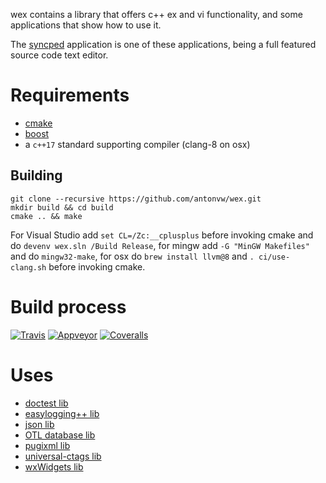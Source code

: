 wex contains a library that offers c++ ex and vi functionality, 
and some applications that show how to use it.

The [syncped](http://sourceforge.net/projects/syncped) application is 
one of these applications, being a full featured source code text editor. 

# Requirements

- [cmake](http://www.cmake.org/)    
- [boost](https://www.boost.org)
- a `c++17` standard supporting compiler (clang-8 on osx)    

## Building

```
git clone --recursive https://github.com/antonvw/wex.git    
mkdir build && cd build   
cmake .. && make
```

For Visual Studio add `set CL=/Zc:__cplusplus` before invoking cmake and do 
  `devenv wex.sln /Build Release`,
for mingw add `-G "MinGW Makefiles"` and do `mingw32-make`, for osx do 
`brew install llvm@8` and `. ci/use-clang.sh` before invoking cmake.

# Build process 

  [![Travis](https://travis-ci.org/antonvw/wex.png?branch=master)](https://travis-ci.org/antonvw/wex)
  [![Appveyor](https://ci.appveyor.com/api/projects/status/a346d8537whyrjev?svg=true)](https://ci.appveyor.com/project/antonvw/wex)
  [![Coveralls](https://coveralls.io/repos/antonvw/wex/badge.svg?branch=master&service=github)](https://coveralls.io/github/antonvw/wex?branch=master)   

# Uses

- [doctest lib](https://github.com/onqtam/doctest)    
- [easylogging++ lib](https://github.com/muflihun/easyloggingpp)    
- [json lib](https://github.com/nlohmann/json)    
- [OTL database lib](http://otl.sourceforge.net/)    
- [pugixml lib](https://github.com/zeux/pugixml)    
- [universal-ctags lib](https://github.com/universal-ctags/ctags)    
- [wxWidgets lib](https://github.com/wxWidgets/wxWidgets/)
